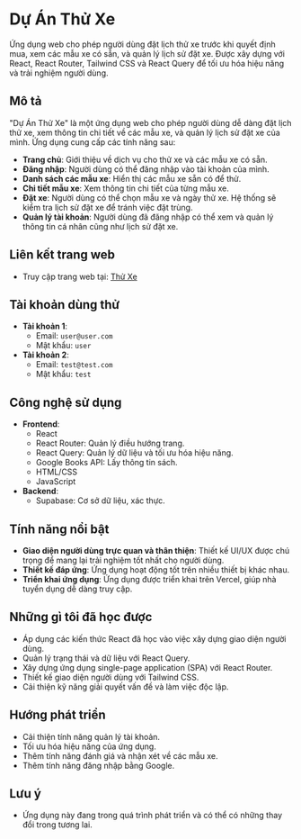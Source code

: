 # Dự Án Thử Xe

Ứng dụng web cho phép người dùng đặt lịch thử xe trước khi quyết định mua, xem các mẫu xe có sẵn, và quản lý lịch sử đặt xe. Được xây dựng với React, React Router, Tailwind CSS và React Query để tối ưu hóa hiệu năng và trải nghiệm người dùng.

## Mô tả

"Dự Án Thử Xe" là một ứng dụng web cho phép người dùng dễ dàng đặt lịch thử xe, xem thông tin chi tiết về các mẫu xe, và quản lý lịch sử đặt xe của mình. Ứng dụng cung cấp các tính năng sau:

- **Trang chủ**: Giới thiệu về dịch vụ cho thử xe và các mẫu xe có sẵn.
- **Đăng nhập**: Người dùng có thể đăng nhập vào tài khoản của mình.
- **Danh sách các mẫu xe**: Hiển thị các mẫu xe sẵn có để thử.
- **Chi tiết mẫu xe**: Xem thông tin chi tiết của từng mẫu xe.
- **Đặt xe**: Người dùng có thể chọn mẫu xe và ngày thử xe. Hệ thống sẽ kiểm tra lịch sử đặt xe để tránh việc đặt trùng.
- **Quản lý tài khoản**: Người dùng đã đăng nhập có thể xem và quản lý thông tin cá nhân cũng như lịch sử đặt xe.

## Liên kết trang web

- Truy cập trang web tại: [Thử Xe](https://testanddrive.vercel.app/)

## Tài khoản dùng thử

- **Tài khoản 1**:
  - Email: `user@user.com`
  - Mật khẩu: `user`
- **Tài khoản 2**:
  - Email: `test@test.com`
  - Mật khẩu: `test`

## Công nghệ sử dụng

- **Frontend**:
  - React
  - React Router: Quản lý điều hướng trang.
  - React Query: Quản lý dữ liệu và tối ưu hóa hiệu năng.
  - Google Books API: Lấy thông tin sách.
  - HTML/CSS
  - JavaScript
- **Backend**:
  - Supabase: Cơ sở dữ liệu, xác thực.

## Tính năng nổi bật

- **Giao diện người dùng trực quan và thân thiện**: Thiết kế UI/UX được chú trọng để mang lại trải nghiệm tốt nhất cho người dùng.
- **Thiết kế đáp ứng**: Ứng dụng hoạt động tốt trên nhiều thiết bị khác nhau.
- **Triển khai ứng dụng**: Ứng dụng được triển khai trên Vercel, giúp nhà tuyển dụng dễ dàng truy cập.

## Những gì tôi đã học được

- Áp dụng các kiến thức React đã học vào việc xây dựng giao diện người dùng.
- Quản lý trạng thái và dữ liệu với React Query.
- Xây dựng ứng dụng single-page application (SPA) với React Router.
- Thiết kế giao diện người dùng với Tailwind CSS.
- Cải thiện kỹ năng giải quyết vấn đề và làm việc độc lập.

## Hướng phát triển

- Cải thiện tính năng quản lý tài khoản.
- Tối ưu hóa hiệu năng của ứng dụng.
- Thêm tính năng đánh giá và nhận xét về các mẫu xe.
- Thêm tính năng đăng nhập bằng Google.

## Lưu ý

- Ứng dụng này đang trong quá trình phát triển và có thể có những thay đổi trong tương lai.
